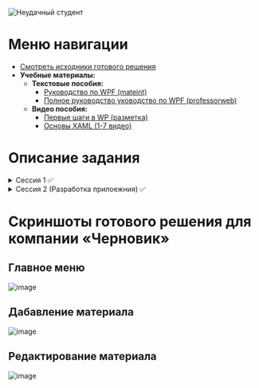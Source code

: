 ![Неудачный студент](https://user-images.githubusercontent.com/20025263/111709300-6781ee00-8858-11eb-9cad-cc08dc4ddb9c.png)
# Меню навигации
- [Смотреть исходники готового решения](https://github.com/LackyCraft/demo2021_v1_4_5/tree/master/%D0%A7%D0%B5%D1%80%D0%BD%D0%BE%D0%B2%D0%B8%D0%BA)
 - **Учебные материалы:**
     - **Текстовые пособия:**
       - [Руководство по WPF (mateint)](https://metanit.com/sharp/wpf/)
       - [Полное руководство уководство по WPF (professorweb)](https://professorweb.ru/my/WPF/base_WPF/level1/info_WPF.php)
     - **Видео пособия:**
       - [Первые шаги в WP (разметка)](https://youtube.com/playlist?list=PL0lO_mIqDDFVI0xwaYbm7h9ewYu5hftfA)
       - [Основы XAML (1-7 видео)](https://vk.com/video323169425_456239587)

# Описание задания
<details>
  <summary>Сессия 1 ✅</summary>
 
- Проектирование требований
- Спецификации к UseCase
- Восстановление базы данных из скрипта
- Импорт данных
 
✅ <strong>Создать диаграмму прицидентов</strong> (критерии: имеются актеры "Аналитик", "Менеджер", "Мастер производства", "Сотрудник склада", сохранена, как pdf название: UseCase_XX, где XX - номер вашего рабочего места)
  <br>
✅ <strong>База данных:</strong> база данных восстановлена из скрипта верно импортированы таблицы: material, supplier, materialsuplier**
  <br>
</details>

<details>
  <summary>Сессия 2 (Разработка прилоежния) ✅</summary>
 
- Проектирование требований
- Спецификации к UseCase
- Восстановление базы данных из скрипта
- Импорт данных
 
### Главное меню
✅ Пагинация
<br>
 - [+]Вывод должен осуществляться постранично (по 15 записей на страницу).
 - [+]Для удобства навигации по страницам необходимо вывести список их номеров (как на макете) с возможностью перехода к выбранной странице, а также предусмотреть переходы к предыдущей и следующей страницам. ![image](https://user-images.githubusercontent.com/20025263/165804149-d9e6f2d5-c6ca-4117-ab99-564ea08cffcd.png)

✅ Сортировка
<br>
 - [+]Сортировка по: наименованию, остаток на складе и стоимости.

✅ Поиск
<br>
 - [+]Поиск должен осуществляться по наименованию и описанию материала.
 - [+]Поиск, сортировка и фильтрация должны происходить в реальном времени, без необходимости нажатия кнопки “найти”/”отфильтровать” 
<br>
 
✅ Строка состояния
 <br>
 - [+]В верхней части окна необходимо показывать количество выведенных данных и общее количество записей в базе. Например, 155 из 237.
 <br>
 
✅ Зависимость цвета от количества
<br>
 - [+]В случае если количество материала меньше, чем указанное минимальное количество, в качестве фона необходимо применить цвет #f19292.
 - [+]В случае если текущее количество составляет 300% от минимального количества, то необходимо использовать цвет с кодом #ffba01.
<br>
 
✅ Изменение
<br>
[+]В списке материалов необходимо добавить возможность изменения минимального количества сразу для нескольких выбранных материалов. 
Для этой цели реализуйте возможность выделения сразу нескольких элементов в списке материалов, после чего должна появиться кнопка “Изменить минимальное количество на ...”.
 При нажатии на кнопку необходимо отобразить модальное окно с возможностью ввода числового значения, на которое и будет изменено значение минимального количества всех выбранных материалов. 
По умолчанию в поле должно быть введено максимальное значение этого параметра среди
всех материалов. После нажатия кнопки “Изменить” минимальное количество выделенных материалов должна быть изменено в базе данных, а также обновлено в интерфейсе.
<br>

</details>

# Скриншоты готового решения для компании «Черновик»
## Главное меню
![image](https://user-images.githubusercontent.com/20025263/165712786-6ac5d96c-ca38-49e0-a6fe-d16e02a2af8f.png)

## Дабавление материала
![image](https://user-images.githubusercontent.com/20025263/165713266-1dbd3070-8951-4d0e-9f23-fe6949abc2c0.png)

## Редактирование материала
![image](https://user-images.githubusercontent.com/20025263/165713640-5fc6af08-8083-4875-9698-7ace5607df84.png)

